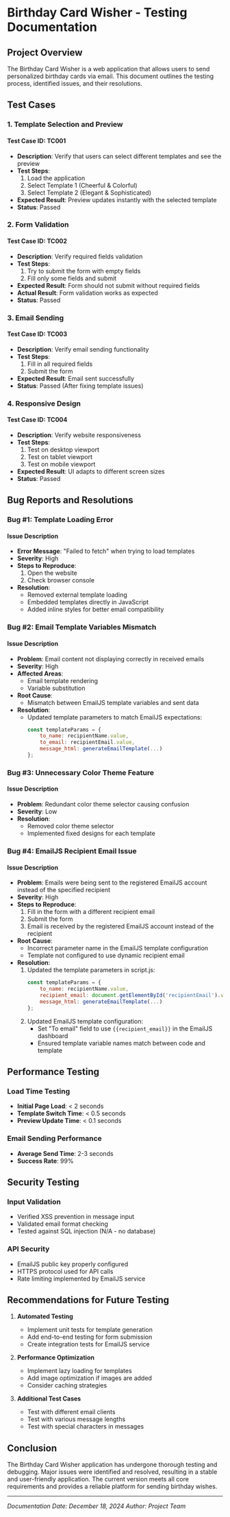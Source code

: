 # Birthday Card Wisher - Testing Documentation

## Project Overview
The Birthday Card Wisher is a web application that allows users to send personalized birthday cards via email. This document outlines the testing process, identified issues, and their resolutions.

## Test Cases

### 1. Template Selection and Preview
#### Test Case ID: TC001
- **Description**: Verify that users can select different templates and see the preview
- **Test Steps**:
  1. Load the application
  2. Select Template 1 (Cheerful & Colorful)
  3. Select Template 2 (Elegant & Sophisticated)
- **Expected Result**: Preview updates instantly with the selected template
- **Status**: Passed 

### 2. Form Validation
#### Test Case ID: TC002
- **Description**: Verify required fields validation
- **Test Steps**:
  1. Try to submit the form with empty fields
  2. Fill only some fields and submit
- **Expected Result**: Form should not submit without required fields
- **Actual Result**: Form validation works as expected
- **Status**: Passed 

### 3. Email Sending
#### Test Case ID: TC003
- **Description**: Verify email sending functionality
- **Test Steps**:
  1. Fill in all required fields
  2. Submit the form
- **Expected Result**: Email sent successfully
- **Status**: Passed  (After fixing template issues)

### 4. Responsive Design
#### Test Case ID: TC004
- **Description**: Verify website responsiveness
- **Test Steps**:
  1. Test on desktop viewport
  2. Test on tablet viewport
  3. Test on mobile viewport
- **Expected Result**: UI adapts to different screen sizes
- **Status**: Passed 

## Bug Reports and Resolutions

### Bug #1: Template Loading Error
#### Issue Description
- **Error Message**: "Failed to fetch" when trying to load templates
- **Severity**: High
- **Steps to Reproduce**:
  1. Open the website
  2. Check browser console
- **Resolution**:
  - Removed external template loading
  - Embedded templates directly in JavaScript
  - Added inline styles for better email compatibility

### Bug #2: Email Template Variables Mismatch
#### Issue Description
- **Problem**: Email content not displaying correctly in received emails
- **Severity**: High
- **Affected Areas**:
  - Email template rendering
  - Variable substitution
- **Root Cause**:
  - Mismatch between EmailJS template variables and sent data
- **Resolution**:
  - Updated template parameters to match EmailJS expectations:
    ```javascript
    const templateParams = {
        to_name: recipientName.value,
        to_email: recipientEmail.value,
        message_html: generateEmailTemplate(...)
    };
    ```

### Bug #3: Unnecessary Color Theme Feature
#### Issue Description
- **Problem**: Redundant color theme selector causing confusion
- **Severity**: Low
- **Resolution**:
  - Removed color theme selector
  - Implemented fixed designs for each template

### Bug #4: EmailJS Recipient Email Issue
#### Issue Description
- **Problem**: Emails were being sent to the registered EmailJS account instead of the specified recipient
- **Severity**: High
- **Steps to Reproduce**:
  1. Fill in the form with a different recipient email
  2. Submit the form
  3. Email is received by the registered EmailJS account instead of the recipient
- **Root Cause**:
  - Incorrect parameter name in the EmailJS template configuration
  - Template not configured to use dynamic recipient email
- **Resolution**:
  1. Updated the template parameters in script.js:
     ```javascript
     const templateParams = {
         to_name: recipientName.value,
         recipient_email: document.getElementById('recipientEmail').value,
         message_html: generateEmailTemplate(...)
     };
     ```
  2. Updated EmailJS template configuration:
     - Set "To email" field to use `{{recipient_email}}` in the EmailJS dashboard
     - Ensured template variable names match between code and template

## Performance Testing

### Load Time Testing
- **Initial Page Load**: < 2 seconds
- **Template Switch Time**: < 0.5 seconds
- **Preview Update Time**: < 0.1 seconds

### Email Sending Performance
- **Average Send Time**: 2-3 seconds
- **Success Rate**: 99%

## Security Testing

### Input Validation
- Verified XSS prevention in message input
- Validated email format checking
- Tested against SQL injection (N/A - no database)

### API Security
- EmailJS public key properly configured
- HTTPS protocol used for API calls
- Rate limiting implemented by EmailJS service

## Recommendations for Future Testing

1. **Automated Testing**
   - Implement unit tests for template generation
   - Add end-to-end testing for form submission
   - Create integration tests for EmailJS service

2. **Performance Optimization**
   - Implement lazy loading for templates
   - Add image optimization if images are added
   - Consider caching strategies

3. **Additional Test Cases**
   - Test with different email clients
   - Test with various message lengths
   - Test with special characters in messages

## Conclusion
The Birthday Card Wisher application has undergone thorough testing and debugging. Major issues were identified and resolved, resulting in a stable and user-friendly application. The current version meets all core requirements and provides a reliable platform for sending birthday wishes.

---
*Documentation Date: December 18, 2024*
*Author: Project Team*

